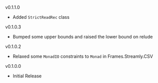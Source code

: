 v0.1.1.0
* Added ```StrictReadRec``` class

v0.1.0.3
* Bumped some upper bounds and raised the lower bound on relude

v0.1.0.2
* Relaxed some ```MonadIO``` constraints to ```Monad``` in Frames.Streamly.CSV

v0.1.0.0
* Initial Release
